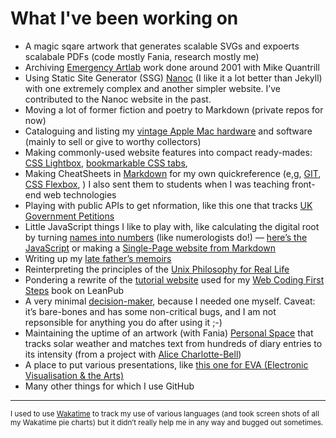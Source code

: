 # What I've been working on

- A magic sqare artwork that generates scalable SVGs and expoerts scalabale PDFs (code mostly Fania, research mostly me)
- Archiving [Emergency Artlab](https://e-artlab.com) work done around 2001 with Mike Quantrill
- Using Static Site Generator (SSG) [Nanoc](https://nanoc.app) (I like it a lot better than Jekyll) with one extremely complex and another simpler website. I’ve contributed to the Nanoc website in the past.
- Moving a lot of former fiction and poetry to Markdown (private repos for now)
- Cataloguing and listing my [vintage Apple Mac hardware](https://daveeveritt.github.io/vintage-mac-lists/) and software (mainly to sell or give to worthy collectors)
- Making commonly-used website features into compact ready-mades: [CSS Lightbox](https://daveeveritt.github.io/css-lightbox/), [bookmarkable CSS tabs](https://daveeveritt.github.io/css-sibling-tabs/),
- Making CheatSheets in [Markdown](https://daveeveritt.github.io/markdown-overview/#/markdown "A presentation I made to explain Markdown") for my own quickreference (e,g, [GIT](https://daveeveritt.github.io/git-minimal/), [CSS Flexbox](), ) I also sent them to students when I was teaching front-end web technologies
- Playing with public APIs to get nformation, like this one that tracks [UK Government Petitions](https://daveeveritt.github.io/gov-petitions/)
- Little JavaScript things I like to play with, like calculating the digital root by turning [names into numbers](https://daveeveritt.github.io/numbered-letters/) (like numerologists do!) — [here’s the JavaScript](https://github.com/DaveEveritt/numbered-letters/blob/master/js/main.js) or making a [Single-Page website from Markdown](https://github.com/DaveEveritt/markdown-site-generator/tree/master)
- Writing up my [late father’s memoirs](https://daveeveritt.github.io/bill-everitt-memoirs/)
- Reinterpreting the principles of the [Unix Philosophy for Real Life](https://daveeveritt.github.io/unix-for-life/)
- Pondering a rewrite of the [tutorial website](https://daveeveritt.github.io/web-coding-first-site/) used for my [Web Coding First Steps](https://leanpub.com/webcodingfirststeps) book on LeanPub
- A very minimal [decision-maker](https://daveeveritt.github.io/decision-maker/), because I needed one myself. Caveat: it’s bare-bones and has some non-critical bugs, and I am not repsonsible for anything you do after using it ;-)
- Maintaining the uptime of an artwork (with Fania) [Personal Space](https://daveeveritt.github.io/space-weather-words/) that tracks solar weather and matches text from hundreds of diary entries to its intensity (from a project with [Alice Charlotte-Bell](https://www.alicecharlottebell.com))
- A place to put various presentations, like [this one for EVA (Electronic Visualisation & the Arts)](https://daveeveritt.github.io/eva-2020/#/)
- Many other things for which I use GitHub

---

<small>I used to use [Wakatime](https://wakatime.com/dashboard) to track my use of various languages (and took screen shots of all my Wakatime pie charts) but it didn’t really help me in any way and bugged out sometimes.</small>
